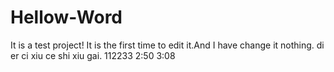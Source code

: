 # Hellow-Word
It is a test project!
It is the first time to edit it.And I have change it nothing.
di er ci xiu  ce shi xiu gai.
112233
2:50
3:08
